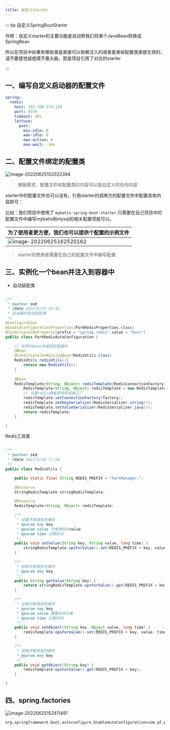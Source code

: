 ```yaml
---
title: 自定义starter
---
```




::: tip 自定义SpringBootStarter

作用：自定义starter的主要功能是自动帮我们将某个JavaBean转换成SpringBean

所以在项目中如果有哪些类是直接可以依赖注入的或者是某些配置类直接生效的，请不要感觉疑惑摸不着头脑，那是项目引用了对应的starter

:::

## 一、编写自定义启动器的配置文件

```  yml
spring:
  redis:
    host: 192.168.174.128
    port: 6379
    timeout: 10s
    lettuce:
      pool:
        min-idle: 0
        max-idle: 8
        max-active: 8
        max-wait: -1ms
``` 



## 二、配置文件绑定的配置类

![image-20220625152022394](https://qfedu-1254123199.cos.ap-nanjing.myqcloud.com/img/202206251520865.png)



> 根据需求，配置文件和配置类的内容可以是自定义的任何内容

starter中的配置文件也可以没有，引用starter的调用方的配置文件中配置具体内容即可：

比如：我们项目中使用了 `mybatis-spring-boot-starter` 只需要在自己项目中的配置文件中编写mybatis和mysql的相关配置项就可以。

| 为了使用者更方便，我们也可以提供个配置的示例文件             |
| ------------------------------------------------------------ |
| ![image-20220625162520162](https://qfedu-1254123199.cos.ap-nanjing.myqcloud.com/img/202206251625271.png) |

> starter的使用者需要在自己的配置文件中编写配置



## 三、实例化一个bean并注入到容器中

- 自动装配类

```  java

/**
 * @author zed
 * @date 2022/6/25 14:41
 * 启动器的自动装配类
 */
@Configuration
@EnableConfigurationProperties(ParkRedisProperties.class)
@ConditionalOnProperty(prefix = "spring.redis",value = "host")
public class ParkRedisAutoConfiguration {

    // 实例化bean并装配到容器中
    @Bean
    @ConditionalOnMissingBean(RedisUtils.class)
    RedisUtils redisUtils(){
        return new RedisUtils();
    }
    
    @Bean
    RedisTemplate<String, Object> redisTemplate(RedisConnectionFactory factory) {
        RedisTemplate<String, Object> redisTemplate = new RedisTemplate<>();
        // 设置redis模板使用的连接工厂
        redisTemplate.setConnectionFactory(factory);
        redisTemplate.setKeySerializer(RedisSerializer.string());
        redisTemplate.setValueSerializer(RedisSerializer.java());
        return redisTemplate;
    }

}
``` 

Redis工具类

```  java

/**
 * @author zed
 * @date 2022/6/18 17:58
 */
public class RedisUtils {

    public static final String REDIS_PREFIX = "ParkManager:";

    @Resource
    StringRedisTemplate stringRedisTemplate;

    @Resource
    RedisTemplate<String, Object> redisTemplate;

    /**
     * 设置字串类型的缓存
     * @param key key
     * @param value 字串类型的value
     * @param time 过期时间
     */
    public void setValue(String key, String value, long time) {
        stringRedisTemplate.opsForValue().set(REDIS_PREFIX + key, value, time, TimeUnit.SECONDS);
    }

    /**
     * 获取字串类型的缓存
     * @param key key
     */
    public String getValue(String key) {
        return stringRedisTemplate.opsForValue().get(REDIS_PREFIX + key);
    }

    /**
     * 设置对象类型的缓存
     * @param key key
     * @param value 要缓存的对象
     * @param time 过期时间
     */
    public void setObject(String key, Object value, long time) {
        redisTemplate.opsForValue().set(REDIS_PREFIX + key, value, time, TimeUnit.SECONDS);
    }

    /**
     * 获取对象类型的缓存
     * @param key key
     */
    public void getObject(String key) {
        redisTemplate.opsForValue().get(REDIS_PREFIX + key);
    }

}
``` 



## 四、spring.factories

![image-20220625152411491](https://qfedu-1254123199.cos.ap-nanjing.myqcloud.com/img/202206251524614.png)

```  properties
org.springframework.boot.autoconfigure.EnableAutoConfiguration=com.qf.park.redis.ParkRedisAutoConfiguration
``` 





